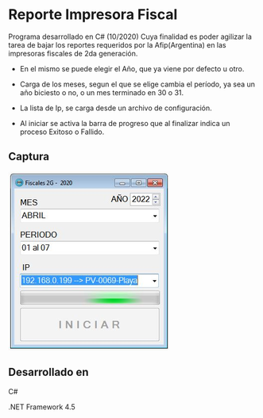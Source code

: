 
# Reporte Impresora Fiscal

Programa desarrollado en C# (10/2020)
Cuya finalidad es poder agilizar la tarea de bajar los reportes requeridos por la Afip(Argentina) en las impresoras fiscales de 2da generación. 

* En el mismo se puede elegir el Año, que ya viene por defecto u otro.

* Carga de los meses, segun el que se elige cambia el período, ya sea un año biciesto o no, o un mes terminado en 30 o 31.

* La lista de Ip, se carga desde un archivo de configuración.
* Al iniciar se activa la barra de progreso que al finalizar indica un proceso Exitoso o Fallido.

## Captura

![App Screenshot](https://raw.githubusercontent.com/diegobiasatti/reporte_impresora_fiscal/main/vista.JPG)


##  Desarrollado en
C#

.NET Framework 4.5
